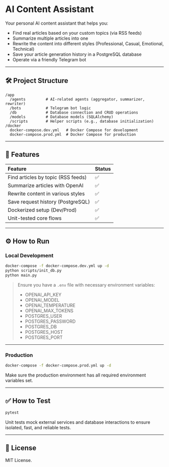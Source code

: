 
# AI Content Assistant

Your personal AI content assistant that helps you:

- Find real articles based on your custom topics (via RSS feeds)
- Summarize multiple articles into one
- Rewrite the content into different styles (Professional, Casual, Emotional, Technical)
- Save your article generation history in a PostgreSQL database
- Operate via a friendly Telegram bot

---

## 🛠 Project Structure

```
/app
  /agents         # AI-related agents (aggregator, summarizer, rewriter)
  /bots           # Telegram bot logic
  /db             # Database connection and CRUD operations
  /models         # Database models (SQLAlchemy)
  /scripts        # Helper scripts (e.g., database initialization)
/docker
  docker-compose.dev.yml   # Docker Compose for development
  docker-compose.prod.yml  # Docker Compose for production
```

---

## 🚀 Features

| Feature | Status |
|:--------|:-------|
| Find articles by topic (RSS feeds) | ✅ |
| Summarize articles with OpenAI | ✅ |
| Rewrite content in various styles | ✅ |
| Save request history (PostgreSQL) | ✅ |
| Dockerized setup (Dev/Prod) | ✅ |
| Unit-tested core flows | ✅ |

---

## ⚙️ How to Run

### Local Development

```bash
docker-compose -f docker-compose.dev.yml up -d
python scripts/init_db.py
python main.py
```

> Ensure you have a `.env` file with necessary environment variables:
>
> - OPENAI_API_KEY
> - OPENAI_MODEL
> - OPENAI_TEMPERATURE
> - OPENAI_MAX_TOKENS
> - POSTGRES_USER
> - POSTGRES_PASSWORD
> - POSTGRES_DB
> - POSTGRES_HOST
> - POSTGRES_PORT

---

### Production

```bash
docker-compose -f docker-compose.prod.yml up -d
```

Make sure the production environment has all required environment variables set.

---

## ✅ How to Test

```bash
pytest
```

Unit tests mock external services and database interactions to ensure isolated, fast, and reliable tests.

---

## 📄 License

MIT License.
